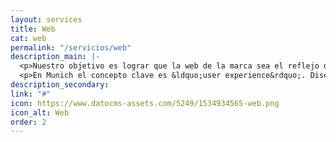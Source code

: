 ```yaml
---
layout: services
title: Web
cat: web
permalink: "/servicios/web"
description_main: |-
  <p>Nuestro objetivo es lograr que la web de la marca sea el reflejo de su personalidad. Creamos webs vivas, din&aacute;micas y adaptadas a las necesidades de cada cliente.</p>
  <p>En Munich el concepto clave es &ldquo;user experience&rdquo;. Dise&ntilde;amos la web teniendo muy en cuenta la usabilidad, la adaptaci&oacute;n a los distintos dispositivos y la experiencia positiva de uso del cliente.</p>
description_secondary: 
link: "#"
icon: https://www.datocms-assets.com/5249/1534934565-web.png
icon_alt: Web
order: 2
---
```


